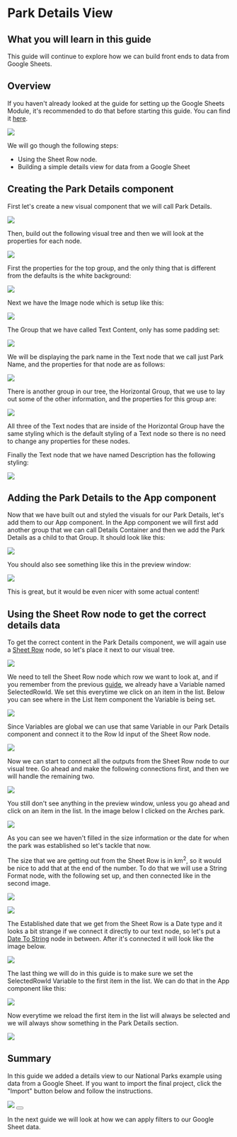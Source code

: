 # Park Details View

## What you will learn in this guide
This guide will continue to explore how we can build front ends to data from Google Sheets. 

## Overview
If you haven't already looked at the guide for setting up the Google Sheets Module, it's recommended to do that before starting this guide. You can find it [here](modules/gsheets/guides/setting-up/).

<div class="ndl-image-with-background l">

![](park-details.png)

</div>

We will go though the following steps:
* Using the Sheet Row node.
* Building a simple details view for data from a Google Sheet

## Creating the Park Details component

First let's create a new visual component that we will call Park Details.
<div class="ndl-image-with-background l">

![](park-details-new-comp.png)

</div>

Then, build out the following visual tree and then we will look at the properties for each node.
<div class="ndl-image-with-background l">

![](park-details-node-tree.png)

</div>

First the properties for the top group, and the only thing that is different from the defaults is the white background:
<div class="ndl-image-with-background ">

![](top-group-props.png)

</div>

Next we have the Image node which is setup like this:
<div class="ndl-image-with-background ">

![](image-props.png)

</div>

The Group that we have called Text Content, only has some padding set:
<div class="ndl-image-with-background l">

![](text-content-props.png)

</div>

We will be displaying the park name in the Text node that we call just Park Name, and the properties for that node are as follows:

<div class="ndl-image-with-background l">

![](park-name-props.png)

</div>

There is another group in our tree, the Horizontal Group, that we use to lay out some of the other information, and the properties for this group are:

<div class="ndl-image-with-background l">

![](hgroup-props.png)

</div>

All three of the Text nodes that are inside of the Horizontal Group have the same styling which is the default styling of a Text node so there is no need to change any properties for these nodes.

Finally the Text node that we have named Description has the following styling:
<div class="ndl-image-with-background ">

![](description-props.png)

</div>



## Adding the Park Details to the App component

Now that we have built out and styled the visuals for our Park Details, let's add them to our App component. In the App component we will first add another group that we can call Details Container and then we add the Park Details as a child to that Group. It should look like this:
<div class="ndl-image-with-background l">

![](app-comp-with-deets.png)

</div>

You should also see something like this in the preview window:
<div class="ndl-image-with-background l">

![](deets-preview-no-data.png)

</div>

This is great, but it would be even nicer with some actual content!

## Using the Sheet Row node to get the correct details data

To get the correct content in the Park Details component, we will again use a [Sheet Row](/modules/gsheets/node-docs/sheet-row/) node, so let's place it next to our visual tree.

<div class="ndl-image-with-background l">

![](add-sheet-row.png)

</div>

We need to tell the Sheet Row node which row we want to look at, and if you remember from the previous [guide](/modules/gsheets/guides/setting-up/), we already have a Variable named SelectedRowId. We set this everytime we click on an item in the list. Below you can see where in the List Item component the Variable is being set.

<div class="ndl-image-with-background l">

![](list-item-variable.png)

</div>

Since Variables are global we can use that same Variable in our Park Details component and connect it to the Row Id input of the Sheet Row node.

<div class="ndl-image-with-background l">

![](var-to-sheet-row.png)

</div>

Now we can start to connect all the outputs from the Sheet Row node to our visual tree. Go ahead and make the following connections first, and then we will handle the remaining two.

<div class="ndl-image-with-background l">

![](details-almost-connected.png)

</div>

You still don't see anything in the preview window, unless you go ahead and click on an item in the list. In the image below I clicked on the Arches park. 

<div class="ndl-image-with-background l">

![](arches.png)

</div>

As you can see we haven't filled in the size information or the date for when the park was established so let's tackle that now.

The size that we are getting out from the Sheet Row is in km<sup>2</sup>, so it would be nice to add that at the end of the number. To do that we will use a String Format node, with the following set up, and then connected like in the second image.

<div class="ndl-image-with-background l">

![](string-format-props.png)

</div>

<div class="ndl-image-with-background l">

![](size-connected.png)

</div>

The Established date that we get from the Sheet Row is a Date type and it looks a bit strange if we connect it directly to our text node, so let's put a [Date To String](/nodes/utilities/date-to-string/) node in between. After it's connected it will look like the image below.

<div class="ndl-image-with-background l">

![](date-connected.png)

</div>

The last thing we will do in this guide is to make sure we set the SelectedRowId Variable to the first item in the list. We can do that in the App component like this:

<div class="ndl-image-with-background l">

![](first-item-selected.png)

</div>

Now everytime we reload the first item in the list will always be selected and we will always show something in the Park Details section.

<div class="ndl-image-with-background l">

![](first-item-selected-preview.png)

</div>

## Summary
In this guide we added a details view to our National Parks example using data from a Google Sheet. If you want to import the final project, click the "Import" button below and follow the instructions.

<div class="ndl-image-with-background l">
    <img src="modules/gsheets/guides/park-details/first-item-selected-preview.png" class="ndl-image small"></img>
<button class="ndl-import-button" onClick='importIntoNoodl("modules/gsheets/guides/park-details/gsheets-part2-1.zip",{name:"Google Sheets Park Details",thumb:"modules/gsheets/guides/park-details/arches.png"})'></button>
</div>

In the next guide we will look at how we can apply filters to our Google Sheet data.